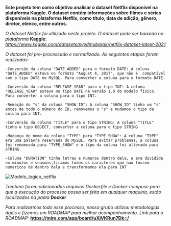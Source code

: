 **Este projeto tem como objetivo analisar o dataset Netflix disponível na plataforma Kaggle. O dataset contém informações sobre filmes e séries disponíveis na plataforma Netflix, como título, data de adição, gênero, diretor, elenco, entre outros.**

*O dataset Netflix foi utilizado neste projeto. O dataset pode ser baixado na plataforma* **Kaggle**: *https://www.kaggle.com/datasets/syedmubarak/netflix-dataset-latest-2021*


*O dataset foi pré-processado e normalizado. As seguintes etapas foram realizadas:*

    -Conversão da coluna "DATE_ADDED" para o formato DATE: A coluna "DATE_ADDED" estava no formato "August 4, 2017", que não é  compatível com o tipo DATE no MySQL. Para converter a coluna para o formato DATE.

    -Conversão da coluna "RELEASE_YEAR" para o tipo INT: A coluna "RELEASE_YEAR" estava no tipo DATE na versão 1.0 do modelo físico. Para converter a coluna para o tipo INT.

    -Remoção do "s" da coluna "SHOW_ID": A coluna "SHOW_ID" tinha um "s" antes de todo o número do ID, removemos o "s" e mudamos o tipo da coluna para INT.

    -Conversão da coluna "TITLE" para o tipo STRING: A coluna "TITLE" tinha o tipo OBJECT, converter a coluna para o tipo STRING

    -Mudança de nome da coluna "TYPE" para "TYPE_SHOW": A coluna "TYPE" era uma palavra reservada do MySQL. Para evitar problemas, a coluna foi renomeada para "TYPE_SHOW" e o tipo da coluna foi alterado para STRING.

    -Coluna "DURATION" tinha letras e numeros dentro dela, e era dividida em minutos e seasons,tiramos todos os caracteres que nao fossem numericos de dentro dela e transformamos ela para INT

![Modelo_logico_netflix](https://github.com/wesleyruanwr/projeto_UFC/assets/119066770/0ce7ce80-7539-42d1-befd-5ad4387165f8)

*Também foram adicionados arquivos Dockerfile e Docker-compose para que a execução do processo possa ser feita em qualquer maquina, estão localizados na pasta* **Docker**

*Para realizarmos todo esse processo, nosso grupo utilizou metodologias ágeis e fizemos um ROADMAP para melhor acompanhamento.*
    *Link para o ROADMAP:* **https://miro.com/app/board/uXjVKRun7Dk=/**
